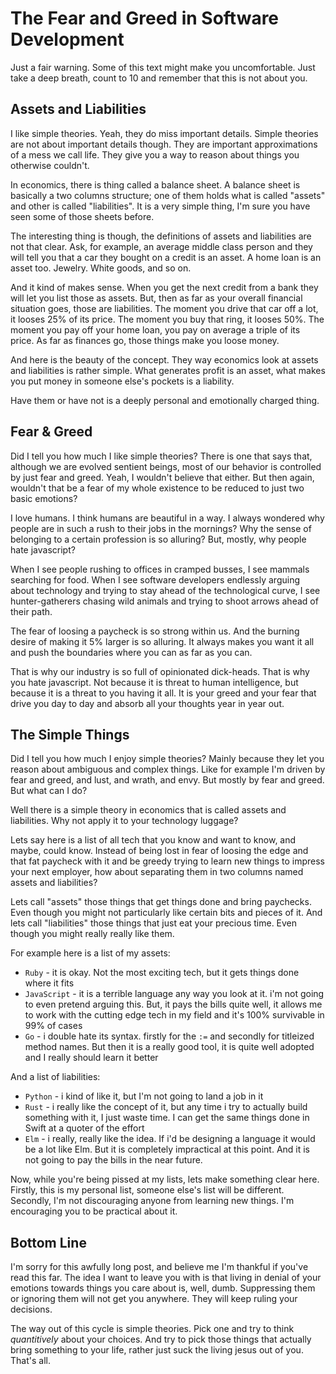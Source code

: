 # The Fear and Greed in Software Development

Just a fair warning. Some of this text might make you uncomfortable. Just take
a deep breath, count to 10 and remember that this is not about you.

## Assets and Liabilities

I like simple theories. Yeah, they do miss important details. Simple theories
are not about important details though. They are important approximations of a
mess we call life. They give you a way to reason about things you otherwise
couldn't.

In economics, there is thing called a balance sheet. A balance sheet is basically
a two columns structure; one of them holds what is called "assets" and other is
called "liabilities". It is a very simple thing, I'm sure you have seen some of
those sheets before.

The interesting thing is though, the definitions of assets and liabilities are not
that clear. Ask, for example, an average middle class person and they will tell
you that a car they bought on a credit is an asset. A home loan is an asset too.
Jewelry. White goods, and so on.

And it kind of makes sense. When you get the next credit from a bank they will
let you list those as assets. But, then as far as your overall financial situation
goes, those are liabilities. The moment you drive that car off a lot, it looses
25% of its price. The moment you buy that ring, it looses 50%. The moment you
pay off your home loan, you pay on average a triple of its price. As far as
finances go, those things make you loose money.

And here is the beauty of the concept. They way economics look at assets and
liabilities is rather simple. What generates profit is an asset, what makes you
put money in someone else's pockets is a liability.

Have them or have not is a deeply personal and emotionally charged thing.

## Fear & Greed

Did I tell you how much I like simple theories? There is one that says that,
although we are evolved sentient beings, most of our behavior is controlled
by just fear and greed. Yeah, I wouldn't believe that either. But then again,
wouldn't that be a fear of my whole existence to be reduced to just two basic
emotions?

I love humans. I think humans are beautiful in a way. I always wondered why
people are in such a rush to their jobs in the mornings? Why the sense of belonging
to a certain profession is so alluring? But, mostly, why people hate javascript?

When I see people rushing to offices in cramped busses, I see mammals searching
for food. When I see software developers endlessly arguing about technology and
trying to stay ahead of the technological curve, I see hunter-gatherers chasing
wild animals and trying to shoot arrows ahead of their path.

The fear of loosing a paycheck is so strong within us. And the burning desire of
making it 5% larger is so alluring. It always makes you want it all and push
the boundaries where you can as far as you can.

That is why our industry is so full of opinionated dick-heads. That is why you
hate javascript. Not because it is threat to human intelligence, but because
it is a threat to you having it all. It is your greed and your fear that drive
you day to day and absorb all your thoughts year in year out.

## The Simple Things

Did I tell you how much I enjoy simple theories? Mainly because they let you
reason about ambiguous and complex things. Like for example I'm driven by fear
and greed, and lust, and wrath, and envy. But mostly by fear and greed. But what
can I do?

Well there is a simple theory in economics that is called assets and liabilities.
Why not apply it to your technology luggage?

Lets say here is a list of all tech that you know and want to know, and maybe,
could know. Instead of being lost in fear of loosing the edge and that fat paycheck
with it and be greedy trying to learn new things to impress your next employer,
how about separating them in two columns named assets and liabilities?

Lets call "assets" those things that get things done and bring paychecks. Even
though you might not particularly like certain bits and pieces of it. And lets
call "liabilities" those things that just eat your precious time. Even though
you might really really like them.

For example here is a list of my assets:

* `Ruby` - it is okay. Not the most exciting tech, but it gets things done where it fits
* `JavaScript` - it is a terrible language any way you look at it. i'm not going
to even pretend arguing this. But, it pays the bills quite well, it allows me
to work with the cutting edge tech in my field and it's 100% survivable in 99% of cases
* `Go` - i double hate its syntax. firstly for the `:=` and secondly for titleized
method names. But then it is a really good tool, it is quite well adopted and
I really should learn it better

And a list of liabilities:

* `Python` - i kind of like it, but I'm not going to land a job in it
* `Rust` - i really like the concept of it, but any time i try to actually build
something with it, I just waste time. I can get the same things done in Swift at
a quoter of the effort
* `Elm` - i really, really like the idea. If i'd be designing a language
it would be a lot like Elm. But it is completely impractical at this point. And
it is not going to pay the bills in the near future.

Now, while you're being pissed at my lists, lets make something clear here. Firstly,
this is my personal list, someone else's list will be different. Secondly, I'm
not discouraging anyone from learning new things. I'm encouraging you to be
practical about it.

## Bottom Line

I'm sorry for this awfully long post, and believe me I'm thankful if you've read
this far. The idea I want to leave you with is that living in denial of your
emotions towards things you care about is, well, dumb. Suppressing them or
ignoring them will not get you anywhere. They will keep ruling your decisions.

The way out of this cycle is simple theories. Pick one and try to think
_quantitively_ about your choices. And try to pick those things that actually
bring something to your life, rather just suck the living jesus out of you.
That's all.

